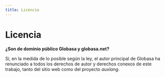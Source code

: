 ```yaml
---
title: Licencia
---
```


# Licencia
**¿Son de dominio público Globasa y globasa.net?**
 
Sí, en la medida de lo posible según la ley, el autor principal de Globasa ha renunciado a todos los derechos de autor y derechos conexos de este trabajo, tanto del sitio web como del proyecto _auxlang_.